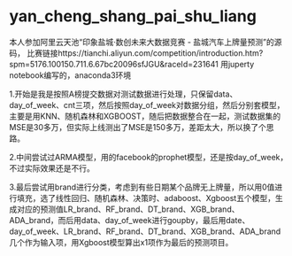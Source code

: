 # yan_cheng_shang_pai_shu_liang

 本人参加阿里云天池“印象盐城·数创未来大数据竞赛 - 盐城汽车上牌量预测”的源码，
 比赛链接https://tianchi.aliyun.com/competition/introduction.htm?spm=5176.100150.711.6.67bc20096sfJGU&raceId=231641
 用juperty notebook编写的，anaconda3环境

1.开始是我是按照A榜提交数据对测试数据进行处理，只保留data、day_of_week、cnt三项，然后按照day_of_week对数据分组，然后分别套模型，主要是用KNN、随机森林和XGBOOST，随后把数据整合在一起，测试数据集的MSE是30多万，但实际上线测出了MSE是150多万，差距太大，所以换了个思路。

2.中间尝试过ARMA模型，用的facebook的prophet模型，还是按day_of_week，不过实际效果还是不行。

3.最后尝试用brand进行分类，考虑到有些日期某个品牌无上牌量，所以用0值进行填充，选了线性回归、随机森林、决策时、adaboost、Xgboost五个模型，生成对应的预测值LR_brand、RF_brand、DT_brand、XGB_brand、ADA_brand，而后用data、day_of_week进行goupby，最后用date、day_of_week、LR_brand、RF_brand、DT_brand、XGB_brand、ADA_brand几个作为输入项，用Xgboost模型算出x1项作为最后的预测项目。

